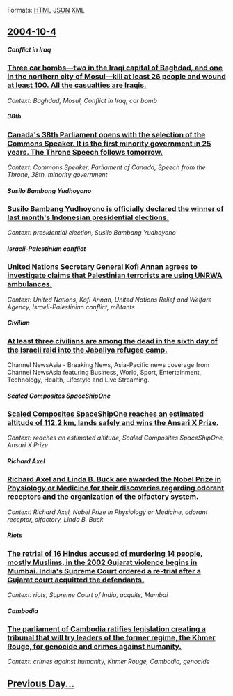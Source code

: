 
Formats: [HTML](2004/10/4/index.html)  [JSON](2004/10/4/index.json)  [XML](2004/10/4/index.xml)  

## [2004-10-4](/news/2004/10/4/index.md)

##### Conflict in Iraq
### [ Three car bombs&mdash;two in the Iraqi capital of Baghdad, and one in the northern city of Mosul&mdash;kill at least 26 people and wound at least 100. All the casualties are Iraqis. ](/news/2004/10/4/three-car-bombs-mdash-two-in-the-iraqi-capital-of-baghdad-and-one-in-the-northern-city-of-mosul-mdash-kill-at-least-26-people-and-wound-at.md)
_Context: Baghdad, Mosul, Conflict in Iraq, car bomb_

##### 38th
### [ Canada's 38th Parliament opens with the selection of the Commons Speaker. It is the first minority government in 25 years. The Throne Speech follows tomorrow. ](/news/2004/10/4/canada-s-38th-parliament-opens-with-the-selection-of-the-commons-speaker-it-is-the-first-minority-government-in-25-years-the-throne-speec.md)
_Context: Commons Speaker, Parliament of Canada, Speech from the Throne, 38th, minority government_

##### Susilo Bambang Yudhoyono
### [ Susilo Bambang Yudhoyono is officially declared the winner of last month's Indonesian presidential elections. ](/news/2004/10/4/susilo-bambang-yudhoyono-is-officially-declared-the-winner-of-last-month-s-indonesian-presidential-elections.md)
_Context: presidential election, Susilo Bambang Yudhoyono_

##### Israeli-Palestinian conflict
### [ United Nations Secretary General Kofi Annan agrees to investigate claims that Palestinian terrorists are using UNRWA ambulances. ](/news/2004/10/4/united-nations-secretary-general-kofi-annan-agrees-to-investigate-claims-that-palestinian-terrorists-are-using-unrwa-ambulances.md)
_Context: United Nations, Kofi Annan, United Nations Relief and Welfare Agency, Israeli-Palestinian conflict, militants_

##### Civilian
### [ At least three civilians are among the dead in the sixth day of the Israeli raid into the Jabaliya refugee camp. ](/news/2004/10/4/at-least-three-civilians-are-among-the-dead-in-the-sixth-day-of-the-israeli-raid-into-the-jabaliya-refugee-camp.md)
Channel NewsAsia - Breaking News, Asia-Pacific news coverage from Channel NewsAsia featuring Business, World, Sport, Entertainment, Technology, Health, Lifestyle and Live Streaming.

##### Scaled Composites SpaceShipOne
### [ Scaled Composites SpaceShipOne reaches an estimated altitude of 112.2 km, lands safely and wins the Ansari X Prize. ](/news/2004/10/4/scaled-composites-spaceshipone-reaches-an-estimated-altitude-of-112-2-km-lands-safely-and-wins-the-ansari-x-prize.md)
_Context: reaches an estimated altitude, Scaled Composites SpaceShipOne, Ansari X Prize_

##### Richard Axel
### [ Richard Axel and Linda B. Buck are awarded the Nobel Prize in Physiology or Medicine for their discoveries regarding odorant receptors and the organization of the olfactory system. ](/news/2004/10/4/richard-axel-and-linda-b-buck-are-awarded-the-nobel-prize-in-physiology-or-medicine-for-their-discoveries-regarding-odorant-receptors-and.md)
_Context: Richard Axel, Nobel Prize in Physiology or Medicine, odorant receptor, olfactory, Linda B. Buck_

##### Riots
### [ The retrial of 16 Hindus accused of murdering 14 people, mostly Muslims, in the 2002 Gujarat violence begins in Mumbai. India's Supreme Court ordered a re-trial after a Gujarat court acquitted the defendants. ](/news/2004/10/4/the-retrial-of-16-hindus-accused-of-murdering-14-people-mostly-muslims-in-the-2002-gujarat-violence-begins-in-mumbai-india-s-supreme-cou.md)
_Context: riots, Supreme Court of India, acquits, Mumbai_

##### Cambodia
### [ The parliament of Cambodia ratifies legislation creating a tribunal that will try leaders of the former regime, the Khmer Rouge, for genocide and crimes against humanity. ](/news/2004/10/4/the-parliament-of-cambodia-ratifies-legislation-creating-a-tribunal-that-will-try-leaders-of-the-former-regime-the-khmer-rouge-for-genoci.md)
_Context: crimes against humanity, Khmer Rouge, Cambodia, genocide_

## [Previous Day...](/news/2004/10/3/index.md)

